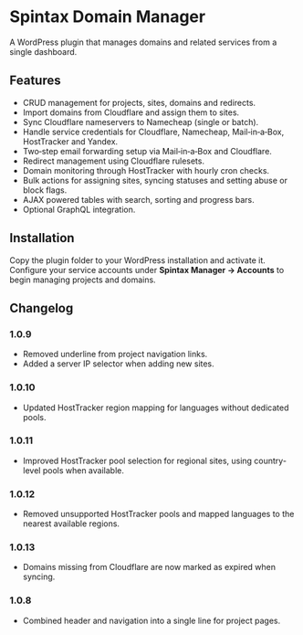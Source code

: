 # Spintax Domain Manager

A WordPress plugin that manages domains and related services from a single dashboard.

## Features

- CRUD management for projects, sites, domains and redirects.
- Import domains from Cloudflare and assign them to sites.
- Sync Cloudflare nameservers to Namecheap (single or batch).
- Handle service credentials for Cloudflare, Namecheap, Mail‑in‑a‑Box, HostTracker and Yandex.
- Two‑step email forwarding setup via Mail‑in‑a‑Box and Cloudflare.
- Redirect management using Cloudflare rulesets.
- Domain monitoring through HostTracker with hourly cron checks.
- Bulk actions for assigning sites, syncing statuses and setting abuse or block flags.
- AJAX powered tables with search, sorting and progress bars.
- Optional GraphQL integration.

## Installation

Copy the plugin folder to your WordPress installation and activate it. Configure your service accounts under **Spintax Manager → Accounts** to begin managing projects and domains.

## Changelog

### 1.0.9
- Removed underline from project navigation links.
- Added a server IP selector when adding new sites.

### 1.0.10
- Updated HostTracker region mapping for languages without dedicated pools.

### 1.0.11
- Improved HostTracker pool selection for regional sites, using country-level pools when available.

### 1.0.12
- Removed unsupported HostTracker pools and mapped languages to the nearest available regions.

### 1.0.13
- Domains missing from Cloudflare are now marked as expired when syncing.

### 1.0.8
- Combined header and navigation into a single line for project pages.
